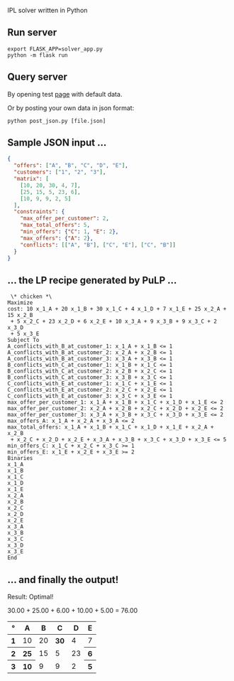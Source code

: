 IPL solver written in Python

## Run server

    export FLASK_APP=solver_app.py
    python -m flask run


## Query server

By opening test [page](http://127.0.0.1:5000/solve) with default data.

Or by posting your own data in json format:

    python post_json.py [file.json]

## Sample JSON input ...

```json
{
  "offers": ["A", "B", "C", "D", "E"],
  "customers": ["1", "2", "3"],
  "matrix": [
    [10, 20, 30, 4, 7],
    [25, 15, 5, 23, 6],
    [10, 9, 9, 2, 5]
  ],
  "constraints": {
    "max_offer_per_customer": 2,
    "max_total_offers": 5,
    "min_offers": {"C": 1, "E": 2},
    "max_offers": {"A": 2},
    "conflicts": [["A", "B"], ["C", "E"], ["C", "B"]]
  }
}
```

## ... the LP recipe generated by PuLP ...
```
 \* chicken *\
Maximize
cost: 10 x_1_A + 20 x_1_B + 30 x_1_C + 4 x_1_D + 7 x_1_E + 25 x_2_A + 15 x_2_B
 + 5 x_2_C + 23 x_2_D + 6 x_2_E + 10 x_3_A + 9 x_3_B + 9 x_3_C + 2 x_3_D
 + 5 x_3_E
Subject To
A_conflicts_with_B_at_customer_1: x_1_A + x_1_B <= 1
A_conflicts_with_B_at_customer_2: x_2_A + x_2_B <= 1
A_conflicts_with_B_at_customer_3: x_3_A + x_3_B <= 1
B_conflicts_with_C_at_customer_1: x_1_B + x_1_C <= 1
B_conflicts_with_C_at_customer_2: x_2_B + x_2_C <= 1
B_conflicts_with_C_at_customer_3: x_3_B + x_3_C <= 1
C_conflicts_with_E_at_customer_1: x_1_C + x_1_E <= 1
C_conflicts_with_E_at_customer_2: x_2_C + x_2_E <= 1
C_conflicts_with_E_at_customer_3: x_3_C + x_3_E <= 1
max_offer_per_customer_1: x_1_A + x_1_B + x_1_C + x_1_D + x_1_E <= 2
max_offer_per_customer_2: x_2_A + x_2_B + x_2_C + x_2_D + x_2_E <= 2
max_offer_per_customer_3: x_3_A + x_3_B + x_3_C + x_3_D + x_3_E <= 2
max_offers_A: x_1_A + x_2_A + x_3_A <= 2
max_total_offers: x_1_A + x_1_B + x_1_C + x_1_D + x_1_E + x_2_A + x_2_B
 + x_2_C + x_2_D + x_2_E + x_3_A + x_3_B + x_3_C + x_3_D + x_3_E <= 5
min_offers_C: x_1_C + x_2_C + x_3_C >= 1
min_offers_E: x_1_E + x_2_E + x_3_E >= 2
Binaries
x_1_A
x_1_B
x_1_C
x_1_D
x_1_E
x_2_A
x_2_B
x_2_C
x_2_D
x_2_E
x_3_A
x_3_B
x_3_C
x_3_D
x_3_E
End
```

## ... and finally the output!


Result: Optimal!

30.00 + 25.00 + 6.00 + 10.00 + 5.00 = 76.00

<table class="empty">

<thead>

<tr>

<th>°</th>

<th>A</th>

<th>B</th>

<th>C</th>

<th>D</th>

<th>E</th>

</tr>

</thead>

<tbody>

<tr>

<th>1</th>

<td class="empty">10</td>

<td class="empty">20</td>

<th class="empty">30</th>

<td class="empty">4</td>

<td class="empty">7</td>

</tr>

<tr>

<th>2</th>

<th class="empty">25</th>

<td class="empty">15</td>

<td class="empty">5</td>

<td class="empty">23</td>

<th class="empty">6</th>

</tr>

<tr>

<th>3</th>

<th class="empty">10</th>

<td class="empty">9</td>

<td class="empty">9</td>

<td class="empty">2</td>

<th class="empty">5</th>

</tr>

</tbody>

</table>
